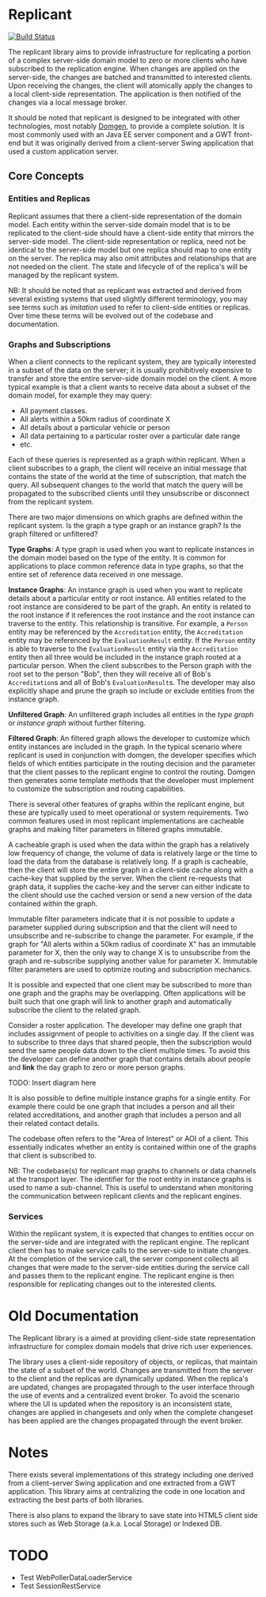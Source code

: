 # Replicant

[![Build Status](https://secure.travis-ci.org/realityforge/replicant.png?branch=master)](http://travis-ci.org/realityforge/replicant)

The replicant library aims to provide infrastructure for replicating a portion of a complex server-side
domain model to zero or more clients who have subscribed to the replication engine. When changes are
applied on the server-side, the changes are batched and transmitted to interested clients. Upon receiving
the changes, the client will atomically apply the changes to a local client-side representation. The
application is then notified of the changes via a local message broker.

It should be noted that replicant is designed to be integrated with other technologies, most notably
[Domgen](https://github.com/realityforge/domgen), to provide a complete solution. It is most commonly
used with an Java EE server component and a GWT front-end but it was originally derived from a client-server
Swing application that used a custom application server.

## Core Concepts

### Entities and Replicas

Replicant assumes that there a client-side representation of the domain model. Each entity within the
server-side domain model that is to be replicated to the client-side should have a client-side entity
that mirrors the server-side model. The client-side representation or replica, need not be identical
to the server-side model but one replica should map to one entity on the server. The replica may also
omit attributes and relationships that are not needed on the client. The state and lifecycle of of the
replica's will be managed by the replicant system.

NB: It should be noted that as replicant was extracted and derived from several existing systems that
used slightly different terminology, you may see terms such as _imitation_ used to refer to client-side
entities or replicas. Over time these terms will be evolved out of the codebase and documentation.

### Graphs and Subscriptions

When a client connects to the replicant system, they are typically interested in a subset of the
data on the server; it is usually prohibitively expensive to transfer and store the entire server-side
domain model on the client. A more typical example is that a client wants to receive data about a subset
of the domain model, for example they may query:

* All payment classes.
* All alerts within a 50km radius of coordinate X
* All details about a particular vehicle or person
* All data pertaining to a particular roster over a particular date range
* etc.

Each of these queries is represented as a graph within replicant. When a client subscribes to a graph,
the client will receive an initial message that contains the state of the world at the time of
subscription, that match the query. All subsequent changes to the world that match the query will be
propagated to the subscribed clients until they unsubscribe or disconnect from the replicant system.

There are two major dimensions on which graphs are defined within the replicant system. Is the graph
a type graph or an instance graph? Is the graph filtered or unfiltered?

**Type Graphs**: A type graph is used when you want to replicate instances in the domain model based on
 the type of the entity. It is common for applications to place common reference data in type graphs,
 so that the entire set of reference data received in one message.

**Instance Graphs**: An instance graph is used when you want to replicate details about a particular
 entity or root instance. All entities related to the root instance are considered to be part of the
 graph. An entity is related to the root instance if it references the root instance
 and the root instance can traverse to the entity. This relationship is transitive. For example, a
 `Person` entity may be referenced by the `Accreditation` entity, the `Accreditation` entity may be
 referenced by the `EvaluationResult` entity. If the `Person` entity is able to traverse to the
 `EvaluationResult` entity via the `Accreditation` entity then all three would be included in the
 instance graph rooted at a particular person. When the client subscribes to the Person graph with
 the root set to the person "Bob", then they will receive all of Bob's `Accreditation`s and all of
 Bob's `EvaluationResult`s. The developer may also explicitly shape and prune the graph so include
 or exclude entities from the instance graph.

**Unfiltered Graph**: An unfiltered graph includes all entities in the _type graph_ or _instance graph_
 without further filtering.

**Filtered Graph**: An filtered graph allows the developer to customize which entity instances are
 included in the graph. In the typical scenario where replicant is used in conjunction with domgen,
 the developer specifies which fields of which entities participate in the routing decision and the
 parameter that the client passes to the replicant engine to control the routing. Domgen then generates
 some template methods that the developer must implement to customize the subscription and routing
 capabilities.

There is several other features of graphs within the replicant engine, but these are typically used to
meet operational or system requirements. Two common features used in most replicant implementations are
cacheable graphs and making filter parameters in filtered graphs immutable.

A cacheable graph is used when the data within the graph has a relatively low frequency of change,
the volume of data is relatively large or the time to load the data from the database is relatively
long. If a graph is cacheable, then the client will store the entire graph in a client-side cache
along with a cache-key that supplied by the server. When the client re-requests that graph data, it
supplies the cache-key and the server can either indicate to the client should use the cached version
or send a new version of the data contained within the graph.

Immutable filter parameters indicate that it is not possible to update a parameter supplied during
subscription and that the client will need to unsubscribe and re-subscribe to change the parameter.
For example, if the graph for "All alerts within a 50km radius of coordinate X" has an immutable
parameter for X, then the only way to change X is to unsubscribe from the graph and re-subscribe
supplying another value for parameter X. Immutable filter parameters are used to optimize routing
and subscription mechanics.

It is possible and expected that one client may be subscribed to more than one graph and the graphs
may be overlapping. Often applications will be built such that one graph will link to another graph
and automatically subscribe the client to the related graph.

Consider a roster application. The developer may define one graph that includes assignment of people
to activities on a single day. If the client was to subscribe to three days that shared people, then
the subscription would send the same people data down to the client multiple times. To avoid this the
developer can define another graph that contains details about people and **link** the day graph to
zero or more person graphs.

TODO: Insert diagram here

It is also possible to define multiple instance graphs for a single entity. For example there could be
one graph that includes a person and all their related accreditations, and another graph that includes
a person and all their related contact details.

The codebase often refers to the "Area of Interest" or AOI of a client. This essentially indicates
whether an entity is contained within one of the graphs that client is subscribed to.

NB: The codebase(s) for replicant map graphs to channels or data channels at the transport layer.
The identifier for the root entity in instance graphs is used to name a sub-channel. This is useful
to understand when monitoring the communication between replicant clients and the replicant engines.

### Services

Within the replicant system, it is expected that changes to entities occur on the server-side and
are integrated with the replicant engine. The replicant client then has to make service calls to the
server-side to initiate changes. At the completion of the service call, the server component collects
all changes that were made to the server-side entities during the service call and passes them to the
replicant engine. The replicant engine is then responsible for replicating changes out to the interested clients.

# Old Documentation

The Replicant library is a aimed at providing client-side state representation infrastructure for complex domain models that drive rich user experiences.

The library uses a client-side repository of objects, or replicas, that maintain the state of a subset of the world. Changes are transmitted from the server to the client and the replicas are dynamically updated. When the replica's are updated, changes are propagated through to the user interface through the use of events and a centralized event broker. To avoid the scenario where the UI is updated when the repository is an inconsistent state, changes are applied in changesets and only when the complete changeset has been applied are the changes propagated through the event broker.

# Notes

There exists several implementations of this strategy including one derived from a client-server Swing application and one extracted from a GWT application. This library aims at centralizing the code in one location and extracting the best parts of both libraries.

There is also plans to expand the library to save state into HTML5 client side stores such as Web Storage (a.k.a. Local Storage) or Indexed DB.

# TODO

* Test WebPollerDataLoaderService
* Test SessionRestService
